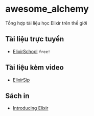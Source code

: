 # awesome_alchemy
Tổng hợp tài liệu học Elixir trên thế giới

##  Tài liệu trực tuyến
* [ElixirSchool](http://elixirschool.com/) `free!`

## Tài liệu kèm video
* [ElixirSip](http://elixirsips.com/)


## Sách in
* [Introducing Elixir](http://shop.oreilly.com/product/0636920030584.do)

